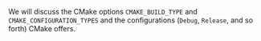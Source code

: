 We will discuss the CMake options `CMAKE_BUILD_TYPE` and `CMAKE_CONFIGURATION_TYPES`
and the configurations (`Debug`, `Release`, and so forth) CMake offers.
